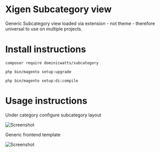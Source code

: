 # Xigen Subcategory view

Generic Subcategory view loaded via extension - not theme - therefore universal to use on multiple projects.

# Install instructions

`composer require dominicwatts/subcategory`

`php bin/magento setup:upgrade`

`php bin/magento setup:di:compile`

# Usage instructions

Under category configure subcategory layout

![Screenshot](https://i.snipboard.io/itqeTa.jpg) 

Generic frontend template

![Screenshot](https://i.snipboard.io/gT8iKW.jpg)